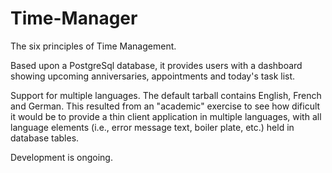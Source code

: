 Time-Manager
============

The six principles of Time Management.

Based upon a PostgreSql database, it provides users with a dashboard showing upcoming
anniversaries, appointments and today's task list.

Support for multiple languages. The default tarball contains English, French and German.
This resulted from an "academic" exercise to see how dificult it would be to provide
a thin client application in multiple languages, with all language elements (i.e., error
message text, boiler plate, etc.) held in database tables.

Development is ongoing.
